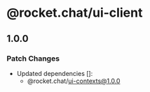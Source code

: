 # @rocket.chat/ui-client

## 1.0.0

### Patch Changes

- Updated dependencies []:
  - @rocket.chat/ui-contexts@1.0.0
